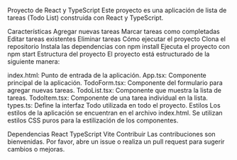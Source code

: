 Proyecto de React y TypeScript
Este proyecto es una aplicación de lista de tareas (Todo List) construida con React y TypeScript.

Características
Agregar nuevas tareas
Marcar tareas como completadas
Editar tareas existentes
Eliminar tareas
Cómo ejecutar el proyecto
Clona el repositorio
Instala las dependencias con npm install
Ejecuta el proyecto con npm start
Estructura del proyecto
El proyecto está estructurado de la siguiente manera:

index.html: Punto de entrada de la aplicación.
App.tsx: Componente principal de la aplicación.
TodoForm.tsx: Componente del formulario para agregar nuevas tareas.
TodoList.tsx: Componente que muestra la lista de tareas.
TodoItem.tsx: Componente de una tarea individual en la lista.
types.ts: Define la interfaz Todo utilizada en todo el proyecto.
Estilos
Los estilos de la aplicación se encuentran en el archivo index.html. Se utilizan estilos CSS puros para la estilización de los componentes.

Dependencias
React
TypeScript
Vite
Contribuir
Las contribuciones son bienvenidas. Por favor, abre un issue o realiza un pull request para sugerir cambios o mejoras.
